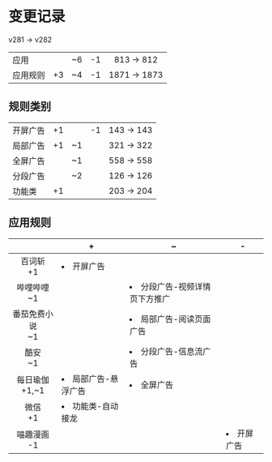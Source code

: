 # 变更记录

v281 -> v282

||||||
|-|:-:|:-:|:-:|:-:|
|应用||~6|-1|813 -> 812|
|应用规则|+3|~4|-1|1871 -> 1873|

## 规则类别

||||||
|-|:-:|:-:|:-:|:-:|
|开屏广告|+1||-1|143 -> 143|
|局部广告|+1|~1||321 -> 322|
|全屏广告||~1||558 -> 558|
|分段广告||~2||126 -> 126|
|功能类|+1|||203 -> 204|

## 应用规则

||+|~|-|
|:-:|-|-|-|
|百词斩<br>+1|<li>开屏广告|||
|哔哩哔哩<br>~1||<li>分段广告-视频详情页下方推广||
|番茄免费小说<br>~1||<li>局部广告-阅读页面广告||
|酷安<br>~1||<li>分段广告-信息流广告||
|每日瑜伽<br>+1,~1|<li>局部广告-悬浮广告|<li>全屏广告||
|微信<br>+1|<li>功能类-自动接龙|||
|喵趣漫画<br>-1|||<li>开屏广告|

